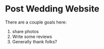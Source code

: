 # Post Wedding Website
There are a couple goals here:
1. share photos
2. Write some reviews
3. Generally thank folks?
